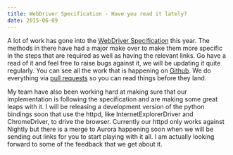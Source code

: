 ```yaml
---
title: WebDriver Specification - Have you read it lately?
date: 2015-06-09
---
```


A lot of work has gone into the [WebDriver Specification](http://w3c.github.io/webdriver) this year. The methods in there have had a major make over to make them more specific in the steps that are required as well as having the relevant links. Go have a read of it and feel free to raise bugs against it, we will be updating it quite regularly. You can see all the work that is happening on [Github](https://github.com/w3c/webdriver). We do everything via [pull requests](https://github.com/w3c/webdriver/pulls) so you can read things before they land.

My team have also been working hard at making sure that our implementation is following the specification and are making some great leaps with it. I will be releasing a development version of the python bindings soon that use the httpd, like InternetExplorerDriver and ChromeDriver, to drive the browser. Currently our httpd only works against Nightly but there is a merge to Aurora happening soon when we will be sending out links for you to start playing with it all. I am actually looking forward to some of the feedback that we get about it. 